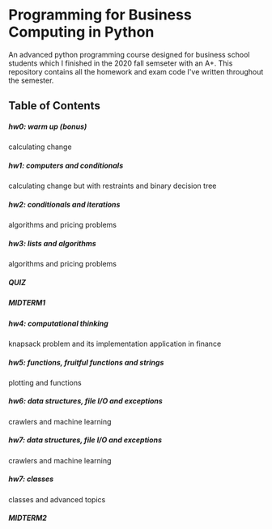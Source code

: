# Programming for Business Computing in Python
An advanced python programming course designed for business school students which I finished in the 2020 fall semseter with an A+.
This repository contains all the homework and exam code I've written throughout the semester.
## Table of Contents
##### hw0: warm up (bonus)

  calculating change
##### hw1: computers and conditionals

  calculating change but with restraints and binary decision tree
##### hw2: conditionals and iterations

  algorithms and pricing problems
##### hw3: lists and algorithms

  algorithms and pricing problems
##### QUIZ
##### MIDTERM1
##### hw4: computational thinking

  knapsack problem and its implementation application in finance
##### hw5: functions, fruitful functions and strings

  plotting and functions
##### hw6: data structures, file I/O and exceptions

  crawlers and machine learning
##### hw7: data structures, file I/O and exceptions

  crawlers and machine learning
##### hw7: classes

  classes and advanced topics 

##### MIDTERM2
